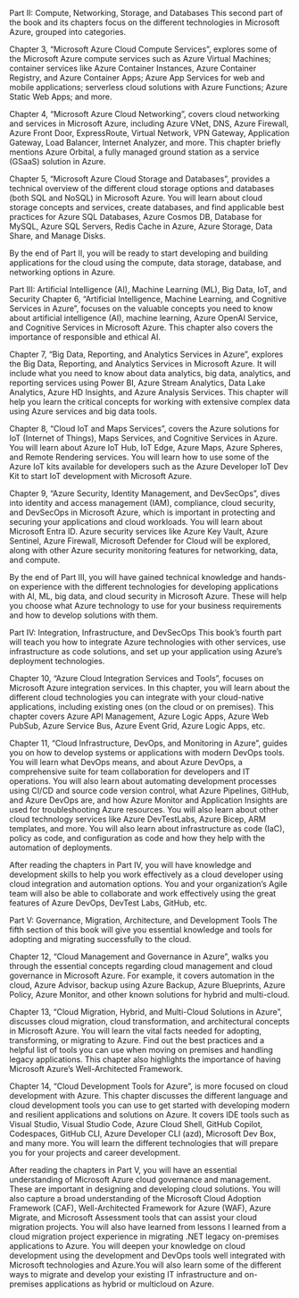 Part II: Compute, Networking, Storage, and Databases
This second part of the book and its chapters focus on the different technologies in Microsoft Azure, grouped into categories.

Chapter 3, “Microsoft Azure Cloud Compute Services”, explores some of the Microsoft Azure compute services such as Azure Virtual Machines; container services like Azure Container Instances, Azure Container Registry, and Azure Container Apps; Azure App Services for web and mobile applications; serverless cloud solutions with Azure Functions; Azure Static Web Apps; and more.

Chapter 4, “Microsoft Azure Cloud Networking”, covers cloud networking and services in Microsoft Azure, including Azure VNet, DNS, Azure Firewall, Azure Front Door, ExpressRoute, Virtual Network, VPN Gateway, Application Gateway, Load Balancer, Internet Analyzer, and more. This chapter briefly mentions Azure Orbital, a fully managed ground station as a service (GSaaS) solution in Azure.

Chapter 5, “Microsoft Azure Cloud Storage and Databases”, provides a technical overview of the different cloud storage options and databases (both SQL and NoSQL) in Microsoft Azure. You will learn about cloud storage concepts and services, create databases, and find applicable best practices for Azure SQL Databases, Azure Cosmos DB, Database for MySQL, Azure SQL Servers, Redis Cache in Azure, Azure Storage, Data Share, and Manage Disks.

By the end of Part II, you will be ready to start developing and building applications for the cloud using the compute, data storage, database, and networking options in Azure.

Part III: Artificial Intelligence (AI), Machine Learning (ML), Big Data, IoT, and Security
Chapter 6, “Artificial Intelligence, Machine Learning, and Cognitive Services in Azure”, focuses on the valuable concepts you need to know about artificial intelligence (AI), machine learning, Azure OpenAI Service, and Cognitive Services in Microsoft Azure. This chapter also covers the importance of responsible and ethical AI.

Chapter 7, “Big Data, Reporting, and Analytics Services in Azure”, explores the Big Data, Reporting, and Analytics Services in Microsoft Azure. It will include what you need to know about data analytics, big data, analytics, and reporting services using Power BI, Azure Stream Analytics, Data Lake Analytics, Azure HD Insights, and Azure Analysis Services. This chapter will help you learn the critical concepts for working with extensive complex data using Azure services and big data tools.

Chapter 8, “Cloud IoT and Maps Services”, covers the Azure solutions for IoT (Internet of Things), Maps Services, and Cognitive Services in Azure. You will learn about Azure IoT Hub, IoT Edge, Azure Maps, Azure Spheres, and Remote Rendering services. You will learn how to use some of the Azure IoT kits available for developers such as the Azure Developer IoT Dev Kit to start IoT development with Microsoft Azure.

Chapter 9, “Azure Security, Identity Management, and DevSecOps”, dives into identity and access management (IAM), compliance, cloud security, and DevSecOps in Microsoft Azure, which is important in protecting and securing your applications and cloud workloads. You will learn about Microsoft Entra ID. Azure security services like Azure Key Vault, Azure Sentinel, Azure Firewall, Microsoft Defender for Cloud will be explored, along with other Azure security monitoring features for networking, data, and compute.

By the end of Part III, you will have gained technical knowledge and hands-on experience with the different technologies for developing applications with AI, ML, big data, and cloud security in Microsoft Azure. These will help you choose what Azure technology to use for your business requirements and how to develop solutions with them.

Part IV: Integration, Infrastructure, and DevSecOps
This book’s fourth part will teach you how to integrate Azure technologies with other services, use infrastructure as code solutions, and set up your application using Azure’s deployment technologies.

Chapter 10, “Azure Cloud Integration Services and Tools”, focuses on Microsoft Azure integration services. In this chapter, you will learn about the different cloud technologies you can integrate with your cloud-native applications, including existing ones (on the cloud or on premises). This chapter covers Azure API Management, Azure Logic Apps, Azure Web PubSub, Azure Service Bus, Azure Event Grid, Azure Logic Apps, etc.

Chapter 11, “Cloud Infrastructure, DevOps, and Monitoring in Azure”, guides you on how to develop systems or applications with modern DevOps tools. You will learn what DevOps means, and about Azure DevOps, a comprehensive suite for team collaboration for developers and IT operations. You will also learn about automating development processes using CI/CD and source code version control, what Azure Pipelines, GitHub, and Azure DevOps are, and how Azure Monitor and Application Insights are used for troubleshooting Azure resources. You will also learn about other cloud technology services like Azure DevTestLabs, Azure Bicep, ARM templates, and more. You will also learn about infrastructure as code (IaC), policy as code, and configuration as code and how they help with the automation of deployments.

After reading the chapters in Part IV, you will have knowledge and development skills to help you work effectively as a cloud developer using cloud integration and automation options. You and your organization’s Agile team will also be able to collaborate and work effectively using the great features of Azure DevOps, DevTest Labs, GitHub, etc.

Part V: Governance, Migration, Architecture, and Development Tools
The fifth section of this book will give you essential knowledge and tools for adopting and migrating successfully to the cloud.

Chapter 12, “Cloud Management and Governance in Azure”, walks you through the essential concepts regarding cloud management and cloud governance in Microsoft Azure. For example, it covers automation in the cloud, Azure Advisor, backup using Azure Backup, Azure Blueprints, Azure Policy, Azure Monitor, and other known solutions for hybrid and multi-cloud.

Chapter 13, “Cloud Migration, Hybrid, and Multi-Cloud Solutions in Azure”, discusses cloud migration, cloud transformation, and architectural concepts in Microsoft Azure. You will learn the vital facts needed for adopting, transforming, or migrating to Azure. Find out the best practices and a helpful list of tools you can use when moving on premises and handling legacy applications. This chapter also highlights the importance of having Microsoft Azure’s Well-Architected Framework.

Chapter 14, “Cloud Development Tools for Azure”, is more focused on cloud development with Azure. This chapter discusses the different language and cloud development tools you can use to get started with developing modern and resilient applications and solutions on Azure. It covers IDE tools such as Visual Studio, Visual Studio Code, Azure Cloud Shell, GitHub Copilot, Codespaces, GitHub CLI, Azure Developer CLI (azd), Microsoft Dev Box, and many more. You will learn the different technologies that will prepare you for your projects and career development.

After reading the chapters in Part V, you will have an essential understanding of Microsoft Azure cloud governance and management. These are important in designing and developing cloud solutions. You will also capture a broad understanding of the Microsoft Cloud Adoption Framework (CAF), Well-Architected Framework for Azure (WAF), Azure Migrate, and Microsoft Assessment tools that can assist your cloud migration projects. You will also have learned from lessons I learned from a cloud migration project experience in migrating .NET legacy on-premises applications to Azure. You will deepen your knowledge on cloud development using the development and DevOps tools well integrated with Microsoft technologies and Azure.You will also learn some of the different ways to migrate and develop your existing IT infrastructure and on-premises applications as hybrid or multicloud on Azure.
